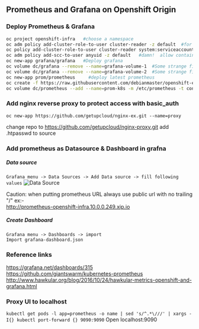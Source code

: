 ##  Prometheus and Grafana on Openshift Origin

### Deploy Prometheus & Grafana
```sh
oc project openshift-infra   #choose a namespace
oc adm policy add-cluster-role-to-user cluster-reader -z default  #for the default account give cluster wide read permission so prometheus can read metrics
oc policy add-cluster-role-to-user cluster-reader system:serviceaccount:openshift-infra:default #For 1.4 openshift version
oc adm policy add-scc-to-user anyuid -z default   #damn!  allow containers with root USER will fix in future
oc new-app grafana/grafana   #Deploy grafana
oc volume dc/grafana --remove --name=grafana-volume-1  #Some strange fix to make grafana work
oc volume dc/grafana --remove --name=grafana-volume-2  #Some strange fix to make grafana work
oc new-app prom/prometheus     #deploy latest prometheus
oc create -f https://raw.githubusercontent.com/debianmaster/openshift-examples/master/promethus/prom-configmap.yml     #mount this configmap at at /etc/prometheus/prometheus.yml  #Scrape rules for prometheus 
oc volume dc/prometheus --add --name=prom-k8s -m /etc/prometheus -t configmap --configmap-name=prom-k8s  #set rules inside prom 
```

### Add nginx reverse proxy to protect access with basic_auth
```
oc new-app https://github.com/getupcloud/nginx-ex.git --name=proxy
```
change repo to https://github.com/getupcloud/nginx-proxy.git
add .htpasswd to source 


### Add prometheus as Datasource & Dashboard in grafna  
##### Data source
`Grafana menu -> Data Sources -> Add Data source -> fill following values` 
![Data Source](./add-ds.png?raw=true "Data Source")

Caution:  when putting prometheus URL always use public url with no trailing "/"  ex:-   
http://prometheus-openshift-infra.10.0.0.249.xip.io

##### Create Dashboard
`Grafana menu -> Dashboards -> import`       
`Import grafana-dashboard.json`









### Reference links
https://grafana.net/dashboards/315
https://github.com/giantswarm/kubernetes-prometheus
http://www.hawkular.org/blog/2016/10/24/hawkular-metrics-openshift-and-grafana.html

### Proxy UI to localhost
`kubectl get pods -l app=prometheus -o name | sed 's/^.*\///' | xargs -I{} kubectl port-forward {} 9090:9090`
 Open localhost:9090   
